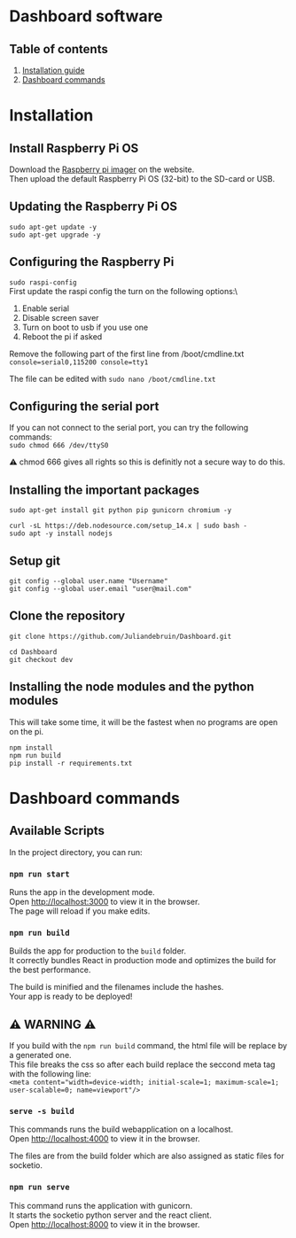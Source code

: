 # Dashboard software

## Table of contents
1. [Installation guide](#Installation)
2. [Dashboard commands](#dashboard-commands)

# Installation

## Install Raspberry Pi OS
Download the [Raspberry pi imager](https://www.raspberrypi.com/software/) on the website. \
Then upload the default Raspberry Pi OS (32-bit) to the SD-card or USB.

## Updating the Raspberry Pi OS
`sudo apt-get update -y`\
`sudo apt-get upgrade -y`

## Configuring the Raspberry Pi
`sudo raspi-config`\
First update the raspi config the turn on the following options:\
1. Enable serial
2. Disable screen saver 
3. Turn on boot to usb if you use one 
4. Reboot the pi if asked

Remove the following part of the first line from /boot/cmdline.txt\
`console=serial0,115200 console=tty1`

The file can be edited with `sudo nano /boot/cmdline.txt`

## Configuring the serial port
If you can not connect to the serial port, you can try the following commands:\
`sudo chmod 666 /dev/ttyS0`

⚠️ chmod 666 gives all rights so this is definitly not a secure way to do this.

## Installing the important packages
`sudo apt-get install git python pip gunicorn chromium -y`

`curl -sL https://deb.nodesource.com/setup_14.x | sudo bash -`\
`sudo apt -y install nodejs`

## Setup git

`git config --global user.name "Username"`\
`git config --global user.email "user@mail.com"`

## Clone the repository
`git clone https://github.com/Juliandebruin/Dashboard.git`

`cd Dashboard`\
`git checkout dev`

## Installing the node modules and the python modules
This will take some time, it will be the fastest when no programs are open on the pi.

`npm install`\
`npm run build`\
`pip install -r requirements.txt`

# Dashboard commands

## Available Scripts

In the project directory, you can run:

### `npm run start`

Runs the app in the development mode.\
Open [http://localhost:3000](http://localhost:3000) to view it in the browser.\
The page will reload if you make edits. 

### `npm run build`

Builds the app for production to the `build` folder.\
It correctly bundles React in production mode and optimizes the build for the best performance.

The build is minified and the filenames include the hashes.\
Your app is ready to be deployed!

## ⚠️ WARNING ⚠️

If you build with the `npm run build` command, the html file will be replace by a generated one.\
This file breaks the css so after each build replace the seccond meta tag with the following line:\
`<meta content="width=device-width; initial-scale=1; maximum-scale=1; user-scalable=0; name=viewport"/>`

### `serve -s build`

This commands runs the build webapplication on a localhost.\
Open [http://localhost:4000](http://localhost:4000) to view it in the browser.

The files are from the build folder which are also assigned as static files for socketio.

### `npm run serve`

This command runs the application with gunicorn. \
It starts the socketio python server and the react client.\
Open [http://localhost:8000](http://localhost:8000) to view it in the browser.
